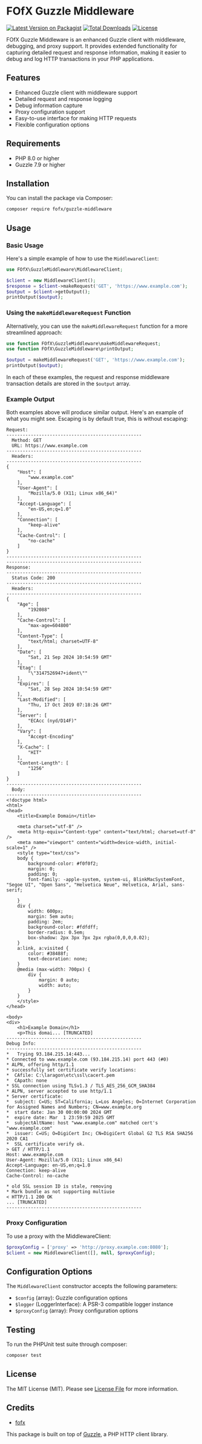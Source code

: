 # FOfX Guzzle Middleware

[![Latest Version on Packagist](https://img.shields.io/packagist/v/fofx/guzzle-middleware.svg?style=flat-square)](https://packagist.org/packages/fofx/guzzle-middleware)
[![Total Downloads](https://img.shields.io/packagist/dt/fofx/guzzle-middleware.svg?style=flat-square)](https://packagist.org/packages/fofx/guzzle-middleware)
[![License](https://img.shields.io/packagist/l/fofx/guzzle-middleware.svg?style=flat-square)](https://packagist.org/packages/fofx/guzzle-middleware)

FOfX Guzzle Middleware is an enhanced Guzzle client with middleware, debugging, and proxy support. It provides extended functionality for capturing detailed request and response information, making it easier to debug and log HTTP transactions in your PHP applications.

## Features

- Enhanced Guzzle client with middleware support
- Detailed request and response logging
- Debug information capture
- Proxy configuration support
- Easy-to-use interface for making HTTP requests
- Flexible configuration options

## Requirements

- PHP 8.0 or higher
- Guzzle 7.9 or higher

## Installation

You can install the package via Composer:

```bash
composer require fofx/guzzle-middleware
```

## Usage

### Basic Usage

Here's a simple example of how to use the `MiddlewareClient`:

```php
use FOfX\GuzzleMiddleware\MiddlewareClient;

$client = new MiddlewareClient();
$response = $client->makeRequest('GET', 'https://www.example.com');
$output = $client->getOutput();
printOutput($output);
```

### Using the `makeMiddlewareRequest` Function

Alternatively, you can use the `makeMiddlewareRequest` function for a more streamlined approach:

```php
use function FOfX\GuzzleMiddleware\makeMiddlewareRequest;
use function FOfX\GuzzleMiddleware\printOutput;

$output = makeMiddlewareRequest('GET', 'https://www.example.com');
printOutput($output);
```

In each of these examples, the request and response middleware transaction details are stored in the `$output` array.

### Example Output

Both examples above will produce similar output. Here's an example of what you might see. Escaping is by default true, this is without escaping:

```
Request:
--------------------------------------------------
  Method: GET
  URL: https://www.example.com
--------------------------------------------------
  Headers:
--------------------------------------------------
{
    "Host": [
        "www.example.com"
    ],
    "User-Agent": [
        "Mozilla/5.0 (X11; Linux x86_64)"
    ],
    "Accept-Language": [
        "en-US,en;q=1.0"
    ],
    "Connection": [
        "keep-alive"
    ],
    "Cache-Control": [
        "no-cache"
    ]
}
--------------------------------------------------
--------------------------------------------------
Response:
--------------------------------------------------
  Status Code: 200
--------------------------------------------------
  Headers:
--------------------------------------------------
{
    "Age": [
        "192088"
    ],
    "Cache-Control": [
        "max-age=604800"
    ],
    "Content-Type": [
        "text/html; charset=UTF-8"
    ],
    "Date": [
        "Sat, 21 Sep 2024 10:54:59 GMT"
    ],
    "Etag": [
        "\"3147526947+ident\""
    ],
    "Expires": [
        "Sat, 28 Sep 2024 10:54:59 GMT"
    ],
    "Last-Modified": [
        "Thu, 17 Oct 2019 07:18:26 GMT"
    ],
    "Server": [
        "ECAcc (nyd/D14F)"
    ],
    "Vary": [
        "Accept-Encoding"
    ],
    "X-Cache": [
        "HIT"
    ],
    "Content-Length": [
        "1256"
    ]
}
--------------------------------------------------
  Body:
--------------------------------------------------
<!doctype html>
<html>
<head>
    <title>Example Domain</title>

    <meta charset="utf-8" />
    <meta http-equiv="Content-type" content="text/html; charset=utf-8" />
    <meta name="viewport" content="width=device-width, initial-scale=1" />
    <style type="text/css">
    body {
        background-color: #f0f0f2;
        margin: 0;
        padding: 0;
        font-family: -apple-system, system-ui, BlinkMacSystemFont, "Segoe UI", "Open Sans", "Helvetica Neue", Helvetica, Arial, sans-serif;
        
    }
    div {
        width: 600px;
        margin: 5em auto;
        padding: 2em;
        background-color: #fdfdff;
        border-radius: 0.5em;
        box-shadow: 2px 3px 7px 2px rgba(0,0,0,0.02);
    }
    a:link, a:visited {
        color: #38488f;
        text-decoration: none;
    }
    @media (max-width: 700px) {
        div {
            margin: 0 auto;
            width: auto;
        }
    }
    </style>    
</head>

<body>
<div>
    <h1>Example Domain</h1>
    <p>This domai... [TRUNCATED]
--------------------------------------------------
Debug Info:
--------------------------------------------------
*   Trying 93.184.215.14:443...
* Connected to www.example.com (93.184.215.14) port 443 (#0)
* ALPN, offering http/1.1
* successfully set certificate verify locations:
*  CAfile: C:\laragon\etc\ssl\cacert.pem
*  CApath: none
* SSL connection using TLSv1.3 / TLS_AES_256_GCM_SHA384
* ALPN, server accepted to use http/1.1
* Server certificate:
*  subject: C=US; ST=California; L=Los Angeles; O=Internet Corporation for Assigned Names and Numbers; CN=www.example.org
*  start date: Jan 30 00:00:00 2024 GMT
*  expire date: Mar  1 23:59:59 2025 GMT
*  subjectAltName: host "www.example.com" matched cert's "www.example.com"
*  issuer: C=US; O=DigiCert Inc; CN=DigiCert Global G2 TLS RSA SHA256 2020 CA1
*  SSL certificate verify ok.
> GET / HTTP/1.1
Host: www.example.com
User-Agent: Mozilla/5.0 (X11; Linux x86_64)
Accept-Language: en-US,en;q=1.0
Connection: keep-alive
Cache-Control: no-cache

* old SSL session ID is stale, removing
* Mark bundle as not supporting multiuse
< HTTP/1.1 200 OK
... [TRUNCATED]
--------------------------------------------------
```

### Proxy Configuration

To use a proxy with the MiddlewareClient:

```php
$proxyConfig = ['proxy' => 'http://proxy.example.com:8080'];
$client = new MiddlewareClient([], null, $proxyConfig);
```

## Configuration Options

The `MiddlewareClient` constructor accepts the following parameters:

- `$config` (array): Guzzle configuration options
- `$logger` (LoggerInterface): A PSR-3 compatible logger instance
- `$proxyConfig` (array): Proxy configuration options

## Testing

To run the PHPUnit test suite through composer:

```bash
composer test
```

## License

The MIT License (MIT). Please see [License File](LICENSE.md) for more information.

## Credits

- [fofx](https://github.com/fofxtools)

This package is built on top of [Guzzle](https://github.com/guzzle/guzzle), a PHP HTTP client library.